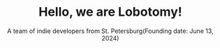 <h1 align="center">Hello, we are Lobotomy!</h1>
<p align="left"><p align="center">A team of indie developers from St. Petersburg(Founding date: June 13, 2024)</p></p>
